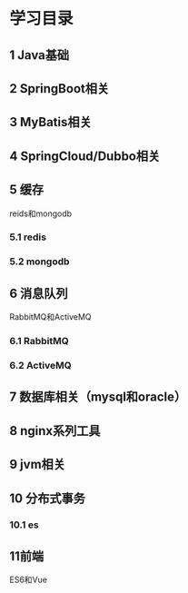 学习目录
=========

## 1 Java基础


## 2 SpringBoot相关

## 3 MyBatis相关

## 4 SpringCloud/Dubbo相关

## 5 缓存

reids和mongodb  

### 5.1 redis

### 5.2 mongodb

## 6 消息队列

RabbitMQ和ActiveMQ  

### 6.1 RabbitMQ

### 6.2 ActiveMQ

## 7 数据库相关（mysql和oracle）


## 8 nginx系列工具

## 9 jvm相关

## 10 分布式事务

### 10.1 es

## 11前端

ES6和Vue  



